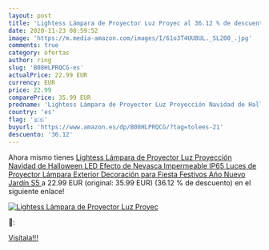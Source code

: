```yaml
---
layout: post
title: 'Lightess Lámpara de Proyector Luz Proyec al 36.12 % de descuento'
date: 2020-11-23 08:59:52
image: 'https://m.media-amazon.com/images/I/61o3T4UU8UL._SL200_.jpg'
comments: true
category: ofertas
author: ring
slug: 'B08HLPRQCG-es'
actualPrice: 22.99 EUR
currency: EUR
price: 22.99
comparePrice: 35.99 EUR
prodname: 'Lightess Lámpara de Proyector Luz Proyección Navidad de Halloween LED Efecto de Nevasca Impermeable IP65 Luces de Proyector Lámpara Exterior Decoración para Fiesta  Festivos  Año Nuevo  Jardín  S5 '
country: 'es'
flag: '🇪🇸'
buyurl: 'https://www.amazon.es/dp/B08HLPRQCG/?tag=tolees-21'
descuento: '36.12'
---
```


Ahora mismo tienes [Lightess Lámpara de Proyector Luz Proyección Navidad de Halloween LED Efecto de Nevasca Impermeable IP65 Luces de Proyector Lámpara Exterior Decoración para Fiesta  Festivos  Año Nuevo  Jardín  S5 ](https://www.amazon.es/dp/B08HLPRQCG/?tag=tolees-21) a 22.99 EUR (original: 35.99 EUR) (36.12 %  de descuento) en el siguiente enlace!

[![Lightess Lámpara de Proyector Luz Proyec](https://m.media-amazon.com/images/I/61o3T4UU8UL._SL200_.jpg)](https://www.amazon.es/dp/B08HLPRQCG/?tag=tolees-21)

🔎:


[Visítala!!!](https://www.amazon.es/dp/B08HLPRQCG/?tag=tolees-21)
